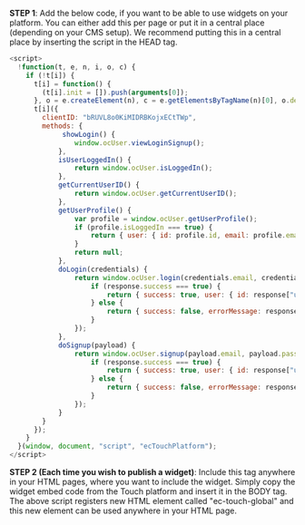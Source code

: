 **STEP 1**: Add the below code, if you want to be able to use widgets on your platform. You can either add this per page or put it in a central place (depending on your CMS setup).  We recommend putting this in a central place by inserting the script in the HEAD tag.

```javascript
<script>
  !function(t, e, n, i, o, c) {
    if (!t[i]) {
      t[i] = function() {
        (t[i].init = []).push(arguments[0]);
      }, o = e.createElement(n), c = e.getElementsByTagName(n)[0], o.defer = 1, o.async = 1, o.src = "https://widgets.touch.global/sdk/index.js", c.parentNode.insertBefore(o, c);
      t[i]({
        clientID: "bRUVL8o0KiMIDRBKojxECtTWp",
        methods: {
             showLogin() {
                window.ocUser.viewLoginSignup();
            },
            isUserLoggedIn() {
                return window.ocUser.isLoggedIn();
            },
            getCurrentUserID() {
                return window.ocUser.getCurrentUserID();
            },
            getUserProfile() {
                var profile = window.ocUser.getUserProfile();
                if (profile.isLoggedIn === true) {
                    return { user: { id: profile.id, email: profile.email } };
                }
                return null;
            },
            doLogin(credentials) {
                return window.ocUser.login(credentials.email, credentials.password).then((response) => {
                    if (response.success === true) {
                        return { success: true, user: { id: response["user-id"] } };
                    } else {
                        return { success: false, errorMessage: response.message };
                    }
                });
            },
            doSignup(payload) {
                return window.ocUser.signup(payload.email, payload.password).then((response) => {
                    if (response.success === true) {
                        return { success: true, user: { id: response["user-id"] } };
                    } else {
                        return { success: false, errorMessage: response.message };
                    }
                });
            }
        }
      });
    }
  }(window, document, "script", "ecTouchPlatform");
</script>
```

**STEP 2 (Each time you wish to publish a widget)**: Include this tag anywhere in your HTML pages, where you want to include the widget. Simply copy the widget embed code from the Touch platform and insert it in the BODY tag. The above script registers new HTML element called "ec-touch-global" and this new element can be used anywhere in your HTML page.

